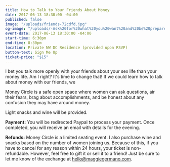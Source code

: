 ```yaml
---
title: How to Talk to Your Friends About Money
date: 2017-06-13 18:30:00 -04:00
published: false
image: "/uploads/friends-72cdfd.jpg"
og-image: "/uploads/-Ask%20for%20what%20you%20want%20and%20be%20prepared%20to%20get%20it.-%20(1)-ec9084.png"
event-date: 2017-06-13 18:30:00 -04:00
start-time: 6:30pm
end-time: 8:30pm
location: Private NW DC Residence (provided upon RSVP)
button-text: Sign Me Up
ticket-price: "$15"
---
```


I bet you talk more openly with your friends about your sex life than your money life. Am I right? It's time to change that! If we could learn how to talk about money with our friends, we 

Money Circle is a safe open space where women can ask questions, air their fears, brag about accomplishments, and be honest about any confusion they may have around money.

Light snacks and wine will be provided.

**Payment:** You will be redirected Paypal to process your payment. Once completed, you will receive an email with details for the evening.

**Refunds:** Money Circle is a limited seating event. I also purchase wine and snacks based on the number of women joining us. Because of this, if you have to cancel for any reason within 24 hours, your ticket is non-refundable. However, feel free to gift it or sell it to a friend! Just be sure to let me know of the exchange at hello@maggiegermano.com.